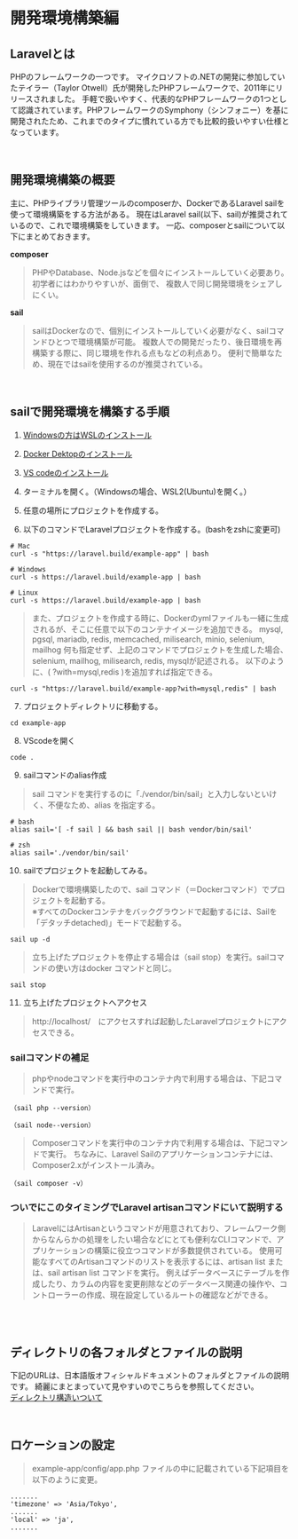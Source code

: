 # 開発環境構築編

## Laravelとは
PHPのフレームワークの一つです。
マイクロソフトの.NETの開発に参加していたテイラー（Taylor Otwell）氏が開発したPHPフレームワークで、2011年にリリースされました。
手軽で扱いやすく、代表的なPHPフレームワークの1つとして認識されています。PHPフレームワークのSymphony（シンフォニー）を基に開発されたため、これまでのタイプに慣れている方でも比較的扱いやすい仕様となっています。

<br>

## 開発環境構築の概要
主に、PHPライブラリ管理ツールのcomposerか、DockerであるLaravel sailを使って環境構築をする方法がある。
現在はLaravel sail(以下、sail)が推奨されているので、これで環境構築をしていきます。
一応、composerとsailについて以下にまとめておきます。

**composer**
> PHPやDatabase、Node.jsなどを個々にインストールしていく必要あり。
初学者にはわかりやすいが、面倒で、 複数人で同じ開発環境をシェアしにくい。

**sail**
>sailはDockerなので、個別にインストールしていく必要がなく、sailコマンドひとつで環境構築が可能。
複数人での開発だったり、後日環境を再構築する際に、同じ環境を作れる点もなどの利点あり。
便利で簡単なため、現在ではsailを使用するのが推奨されている。

<br>

## sailで開発環境を構築する手順
1. [Windowsの方はWSLのインストール](https://chigusa-web.com/blog/wsl2-win11/)


2. [Docker Dektopのインストール](
https://chigusa-web.com/blog/windowsにdockerをインストールしてpython環境を構築/)

3. [VS codeのインストール](
https://chigusa-web.com/blog/vs-code-install/)

4. ターミナルを開く。（Windowsの場合、WSL2(Ubuntu)を開く。）

5. 任意の場所にプロジェクトを作成する。

6. 以下のコマンドでLaravelプロジェクトを作成する。(bashをzshに変更可)

~~~
# Mac
curl -s "https://laravel.build/example-app" | bash
~~~
~~~
# Windows
curl -s https://laravel.build/example-app | bash
~~~
~~~
# Linux
curl -s https://laravel.build/example-app | bash
~~~


> また、プロジェクトを作成する時に、Dockerのymlファイルも一緒に生成されるが、そこに任意で以下のコンテナイメージを追加できる。
mysql, pgsql, mariadb, redis, memcached, milisearch, minio, selenium, mailhog
何も指定せず、上記のコマンドでプロジェクトを生成した場合、selenium, mailhog, milisearch, redis, mysqlが記述される。
以下のように、( ?with=mysql,redis )を追加すれば指定できる。
~~~
curl -s "https://laravel.build/example-app?with=mysql,redis" | bash
~~~


7. プロジェクトディレクトリに移動する。
~~~
cd example-app
~~~

8. VScodeを開く
~~~
code .
~~~

9. sailコマンドのalias作成
> sail コマンドを実行するのに「./vendor/bin/sail」と入力しないといけく、不便なため、alias を指定する。
~~~
# bash
alias sail='[ -f sail ] && bash sail || bash vendor/bin/sail'
~~~
~~~
# zsh
alias sail='./vendor/bin/sail'
~~~

10. sailでプロジェクトを起動してみる。
> Dockerで環境構築したので、sail コマンド（＝Dockerコマンド）でプロジェクトを起動する。<br>※すべてのDockerコンテナをバックグラウンドで起動するには、Sailを「デタッチdetached)」モードで起動する。
~~~
sail up -d
~~~

 >立ち上げたプロジェクトを停止する場合は（sail stop）を実行。sailコマンドの使い方はdocker コマンドと同じ。
~~~
sail stop
~~~

11. 立ち上げたプロジェクトへアクセス
> http://localhost/　にアクセスすれば起動したLaravelプロジェクトにアクセスできる。


### sailコマンドの補足
> phpやnodeコマンドを実行中のコンテナ内で利用する場合は、下記コマンドで実行。
~~~
（sail php --version）
~~~
~~~
（sail node--version）
~~~

> Composerコマンドを実行中のコンテナ内で利用する場合は、下記コマンドで実行。
 ちなみに、Laravel Sailのアプリケーションコンテナには、Composer2.xがインストール済み。
~~~
（sail composer -v）
~~~


### ついでにこのタイミングでLaravel artisanコマンドにいて説明する

> LaravelにはArtisanというコマンドが用意されており、フレームワーク側からなんらかの処理をしたい場合などにとても便利なCLIコマンドで、アプリケーションの構築に役立つコマンドが多数提供されている。
使用可能なすべてのArtisanコマンドのリストを表示するには、artisan list または、sail artisan list コマンドを実行。
例えばデータベースにテーブルを作成したり、カラムの内容を変更削除などのデータベース関連の操作や、コントローラーの作成、現在設定しているルートの確認などができる。


<br><br>
## ディレクトリの各フォルダとファイルの説明
下記のURLは、日本語版オフィシャルドキュメントのフォルダとファイルの説明です。
綺麗にまとまっていて見やすいのでこちらを参照してください。<br>
[ディレクトリ構造いついて](https://readouble.com/laravel/8.x/ja/structure.html　)

<br>

## ロケーションの設定
> example-app/config/app.php ファイルの中に記載されている下記項目を以下のように変更。
~~~
.......
'timezone' => 'Asia/Tokyo',
.......
'local' => 'ja',
.......
~~~
